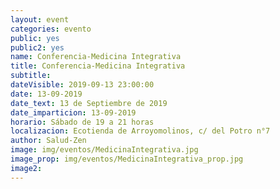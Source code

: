 ```yaml
---
layout: event
categories: evento
public: yes
public2: yes
name: Conferencia-Medicina Integrativa
title: Conferencia-Medicina Integrativa
subtitle:
dateVisible: 2019-09-13 23:00:00
date: 13-09-2019
date_text: 13 de Septiembre de 2019
date_imparticion: 13-09-2019
horario: Sábado de 19 a 21 horas
localizacion: Ecotienda de Arroyomolinos, c/ del Potro n°7
author: Salud-Zen
image: img/eventos/MedicinaIntegrativa.jpg
image_prop: img/eventos/MedicinaIntegrativa_prop.jpg
image2:
---
```

